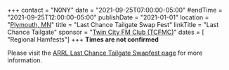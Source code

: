 +++
contact = "N0NY"
date = "2021-09-25T07:00:00-05:00"
#endTime = "2021-09-25T12:00:00-05:00"
publishDate = "2021-01-01"
location = "[Plymouth, MN](https://www.google.com/maps/place/West+Medicine+Lake+Community+Club/@44.9978301,-93.4325851,17z/)"
title = "Last Chance Tailgate Swap Fest"
linkTitle = "Last Chance Tailgate"
sponsor = "[Twin City FM Club (TCFMC)](http://www.tcfmc.org/)"
dates = [ "Regional Hamfests"] 
+++
**Times are not confirmed**

Please visit the 
[ARRL Last Chance Tailgate Swapfest page](http://www.arrl.org/hamfests/last-chance-tailgate-swap-fest-1)
for more information.

